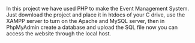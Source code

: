 In this project we have used PHP to make the Event Management System. Just download the project and place it in htdocs of your C drive, 
use the XAMPP server to turn on the Apache and MySQL server,
then in PhpMyAdmin create a database and upload the SQL file now you can access the website through the local host.
